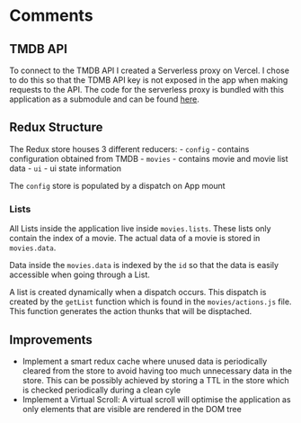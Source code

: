 # Comments
## TMDB API
To connect to the TMDB API I created a Serverless proxy on Vercel. I chose to do this so that the TDMB API key is not exposed in the app when making requests to the API. The code for the serverless proxy is bundled with this application as a submodule and can be found [here](https://github.com/jamvel/vercel-tmdb-proxy).
## Redux Structure
The Redux store houses 3 different reducers:
    - `config` - contains configuration obtained from TMDB
    - `movies` - contains movie and movie list data
    - `ui` - ui state information 
    
The `config` store is populated by a dispatch on App mount

### Lists
All Lists inside the application live inside `movies.lists`. These lists only contain the index of a movie. The actual data of a movie is stored in `movies.data`.

Data inside the `movies.data` is indexed by the `id` so that the data is easily accessible when going through a List.

A list is created dynamically when a dispatch occurs. This dispatch is created by the `getList` function which is found in the `movies/actions.js` file. This function generates the action thunks that will be disptached.

## Improvements
- Implement a smart redux cache where unused data is periodically cleared from the store to avoid having too much unnecessary data in the store. This can be possibly achieved by storing a TTL in the store which is checked periodically during a clean cyle
- Implement a Virtual Scroll: A virtual scroll will optimise the application as only elements that are visible are rendered in the DOM tree
